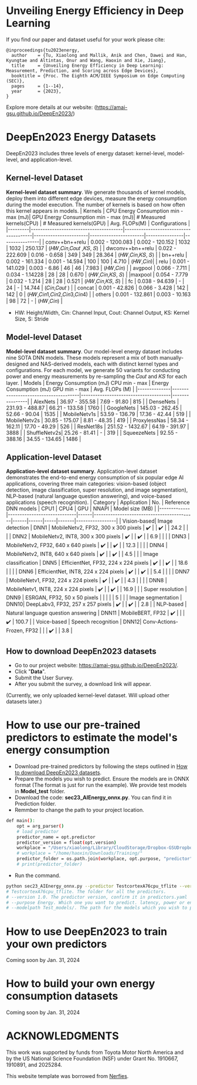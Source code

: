 # Unveiling Energy Efficiency in Deep Learning

If you find our paper and dataset useful for your work please cite:
```
@inproceedings{tu2023energy,
  author    = {Tu, Xiaolong and Mallik, Anik and Chen, Dawei and Han, Kyungtae and Altintas, Onur and Wang, Haoxin and Xie, Jiang},
  title     = {Unveiling Energy Efficiency in Deep Learning: Measurement, Prediction, and Scoring across Edge Devices},
  booktitle = {Proc. The Eighth ACM/IEEE Symposium on Edge Computing (SEC)},
  pages     = {1--14},
  year      = {2023},
}
```
Explore more details at our website: (https://amai-gsu.github.io/DeepEn2023/)  

# DeepEn2023 Energy Datasets
DeepEn2023 includes three levels of energy dataset: kernel-level, model-level, and application-level.


## Kernel-level Dataset
**Kernel-level dataset summary**. We generate thousands of kernel models, deploy them into different edge devices, measure the energy consumption during the model execution. The number of kernels is based on how often this kernel appears in models. 
| Kernels | CPU Energy Consumption min - max (mJ)| GPU Energy Consumption min - max (mJ)| # Measured kernels(CPU) | # Measured kernels(GPU) | Avg. FLOPs(M) | Configurations |
|---------|---------------------------------------|---------------------------------------|-----------------------|-----------------------|----------------|----------------|
| conv++bn++relu | 0.002 - 1200.083 | 0.002 - 120.152 | 1032 | 1032 | 250.137 | (𝐻𝑊,𝐶𝑖𝑛,𝐶𝑜𝑢𝑡 ,𝐾𝑆, 𝑆) |
| dwconv++bn++relu | 0.022 - 222.609 | 0.016 - 0.658 | 349 | 349 | 28.364 | (𝐻𝑊,𝐶𝑖𝑛,𝐾𝑆, 𝑆) |
| bn++relu | 0.002 - 161.334 | 0.001 - 14.594 | 100 | 100 | 4.710 | (𝐻𝑊,𝐶𝑖𝑛)|
| relu | 0.001 - 141.029 | 0.003 - 6.86 | 46 | 46 | 7.983 | (𝐻𝑊,𝐶𝑖𝑛) |
| avgpool | 0.066 - 7.711 | 0.034 - 1.14228 | 28 | 28 | 0.670 | (𝐻𝑊,𝐶𝑖𝑛,𝐾𝑆, 𝑆) |
|maxpool | 0.054 - 7.779 | 0.032 - 1.214 | 28 | 28 | 0.521 | (𝐻𝑊,𝐶𝑖𝑛,𝐾𝑆, 𝑆) |
| fc  | 0.038 - 94.639 | - | 24 | - | 14.744 | (𝐶𝑖𝑛,𝐶𝑜𝑢𝑡 ) |
| concat | 0.001 - 42.826 | 0.066 - 3.428 | 142 | 142 | 0 | (𝐻𝑊,𝐶𝑖𝑛1,𝐶𝑖𝑛2,𝐶𝑖𝑛3,𝐶𝑖𝑛4) |
| others | 0.001 - 132.861 | 0.003 - 10.163 | 98 | 72 | - | (𝐻𝑊,𝐶𝑖𝑛) |
* HW: Height/Width, Cin: Channel Input, Cout: Channel Output, KS: Kernel Size, S: Stride

## Model-level Dataset
**Model-level dataset summary**. Our model-level energy dataset includes nine SOTA DNN models. These models represent a mix of both manually-designed and NAS-derived models, each with distinct kernel types and configurations. For each model, we generate 50 variants for conducting power and energy measurements by re-sampling the 𝐶𝑜𝑢𝑡 and 𝐾𝑆 for each layer.
| Models       | Energy Consumption (mJ) CPU min - max | Energy Consumption (mJ) GPU min - max | Avg. FLOPs (M) |
|--------------|--------------------------------------|--------------------------------------|----------------|
| AlexNets     | 36.97 - 355.58                      | 7.69 - 91.80                        | 815            |
| DenseNets    | 231.93 - 488.87                     | 66.21 - 133.58                      | 1760           |
| GoogleNets   | 145.03 - 262.45                     | 52.66 - 90.04                       | 1535           |
| MobileNetv1s | 53.59 - 136.79                      | 17.36 - 42.44                       | 519            |
| MobileNetv2s | 30.85 - 175.07                      | 8.81 - 48.35                        | 419            |
| ProxylessNas | 58.34 - 162.11                      | 17.70 - 49.29                       | 526            |
| ResNet18s    | 251.52 - 1432.67                    | 64.19 - 391.97                      | 3888           |
| ShuffleNetv2s| 25.26 - 81.41                       | -                                    | 319            |
| SqueezeNets  | 92.55 - 388.16                      | 34.55 - 134.65                      | 1486           |

## Application-level Dataset
**Application-level dataset summary**. Application-level dataset demonstrates the end-to-end energy consumption of six popular edge AI applications, covering three main categories: vision-based (object detection, image classification, super resolution, and image segmentation), NLP-based (natural language question answering), and voice-based applications (speech recognition).
| Category    | Application                 | No.  | Reference DNN models                      | CPU1 | CPU4 | GPU | NNAPI | Model size (MB) |
|-------------|-----------------------------|------|-------------------------------------------|------|------|-----|-------|-----------------|
| Vision-based| Image detection             | DNN1 | MobileNetv2, FP32, 300 x 300 pixels      | ✔️    |      | ✔️   |       | 24.2            |
|             |                             | DNN2 | MobileNetv2, INT8, 300 x 300 pixels      | ✔️    |      | ✔️   |       | 6.9             |
|             |                             | DNN3 | MobileNetv2, FP32, 640 x 640 pixels      | ✔️    |      | ✔️   |       | 12.3            |
|             |                             | DNN4 | MobileNetv2, INT8, 640 x 640 pixels      | ✔️    |      | ✔️   |       | 4.5             |
|             | Image classification        | DNN5 | EfficientNet, FP32, 224 x 224 pixels     | ✔️    |      | ✔️   |       | 18.6            |
|             |                             | DNN6 | EfficientNet, INT8, 224 x 224 pixels     | ✔️    |      | ✔️   |       | 5.4             |
|             |                             | DNN7 | MobileNetv1, FP32, 224 x 224 pixels      | ✔️    |      | ✔️   |       | 4.3             |
|             |                             | DNN8 | MobileNetv1, INT8, 224 x 224 pixels      | ✔️    |      | ✔️   |       | 16.9            |
|             | Super resolution            | DNN9 | ESRGAN, FP32, 50 x 50 pixels        |      |      |     |       | 5               |
|             | Image segmentation          | DNN10| DeepLabv3, FP32, 257 x 257 pixels   | ✔️    |      | ✔️   |       | 2.8             |
| NLP-based   | Natural language question answering | DNN11 | MobileBERT, FP32                  | ✔️    |      |     | ✔️     | 100.7           |
| Voice-based | Speech recognition          | DNN12| Conv-Actions-Frozen, FP32           |      |      | ✔️   |       | 3.8             |

## How to download DeepEn2023 datasets
- Go to our project website: https://amai-gsu.github.io/DeepEn2023/.
- Click "**Data**".
- Submit the User Survey.
- After you submit the survey, a download link will appear.

(Currently, we only uploaded kernel-level dataset. Will upload other datasets later.)

# How to use our pre-trained predictors to estimate the model's energy consumption
- Download pre-trained predictors by following the steps outlined in [How to download DeepEn2023 datasets](#how-to-download-deepen2023-datasets).
- Prepare the models you wish to predict. Ensure the models are in ONNX format (The format is just for run the example). We provide test models in **Model_test** folder.
- Download the code: **sec23_AIEnergy_onnx.py**. You can find it in Prediction folder.
- Remmber to change the path to your project location.
```Bash
def main():
    opt = arg_parser()
    # load predictor
    predictor_name = opt.predictor
    predictor_version = float(opt.version)
    workplace = "/Users/xiaolong/Library/CloudStorage/Dropbox-GSUDropbox/Xiaolong_Tu/sec23_result/Dataset_P40p/Training/"
    # workplace = "/home/haoxin/Downloads/Training/"
    predictor_folder = os.path.join(workplace, opt.purpose, "predictor")
    # print(predictor_folder)
```
- Run the command.
```Bash
python sec23_AIEnergy_onnx.py --predictor TestcortexA76cpu_tflite --version 1.0 --purpose Energy --modelpath Test_models/
# TestcortexA76cpu_tflite. The folder for all the predictors.
# --version 1.0. The predictor version, confirm it in predictors.yaml
# --purpose Energy. Which one you want to predict. latency, power or energy.
# --modelpath Test_models/. The path for the models which you wish to predict.
```
# How to use DeepEn2023 to train your own predictors
Coming soon by Jan. 31, 2024
# How to build your own energy consumption datasets
Coming soon by Jan. 31, 2024
# ACKNOWLEDGMENTS

This work was supported by funds from Toyota Motor North America and by the US National Science Foundation (NSF) under Grant No. 1910667, 1910891, and 2025284.

This website template was borrowed from [Nerfies](https://nerfies.github.io).
